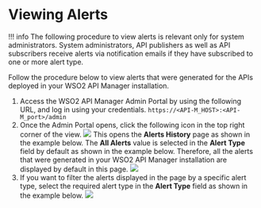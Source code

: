 # Viewing Alerts

!!! info
The following procedure to view alerts is relevant only for system administrators. System administrators, API publishers as well as API subscribers receive alerts via notification emails if they have subscribed to one or more alert type.


Follow the procedure below to view alerts that were generated for the APIs deployed in your WSO2 API Manager installation.

1.  Access the WSO2 API Manager Admin Portal by using the following URL, and log in using your credentials.
`https://<API-M_HOST>:<API-M_port>/admin                                                  `
2.  Once the Admin Portal opens, click the following icon in the top right corner of the view.
    ![](/assets/attachments/103335160/103335164.png)
    This opens the **Alerts History** page as shown in the example below. The **All Alerts** value is selected in the **Alert Type** field by default as shown in the example below. Therefore, all the alerts that were generated in your WSO2 API Manager installation are displayed by default in this page.
    ![](/assets/attachments/103335160/103335163.png)
3.  If you want to filter the alerts displayed in the page by a specific alert type, select the required alert type in the **Alert Type** field as shown in the example below.
    ![](/assets/attachments/103335160/103335162.png)

